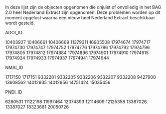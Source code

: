 In deze lijst zijn de objecten opgenomen die onjuist of onvolledig in het BAG 2.0 heel Nederland Extract zijn opgenomen. 
Deze problemen worden op dit moment opgelost waarna een nieuw heel Nederland Extract beschikbaar wordt gesteld.  
  
ADOI_ID  

10403927
10406661
10406669
11379311
16905508
17974674
17974717
17974730
17974747
17974752
17974776
17974786
17974792
17974796
17974805
17974812
17974884
17974896
17974901
17974910
17974915
17974924
17974933
17974937
17974941
17974944

NMAI_ID  

1717150
1717151
9332201
9332205
9332206
9332207
9332208
9427900
13608562
14012935
14012956
14751424
15035456

PNDI_ID  

6280531
11122198
11997464
12074393
12114609
12125358
13387026
13387027
18323681
20050726
